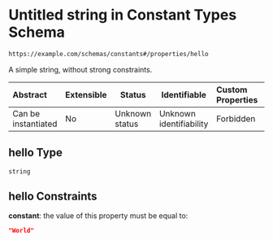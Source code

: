 # Untitled string in Constant Types Schema

```txt
https://example.com/schemas/constants#/properties/hello
```

A simple string, without strong constraints.


| Abstract            | Extensible | Status         | Identifiable            | Custom Properties | Additional Properties | Access Restrictions | Defined In                                                                                   |
| :------------------ | ---------- | -------------- | ----------------------- | :---------------- | --------------------- | ------------------- | -------------------------------------------------------------------------------------------- |
| Can be instantiated | No         | Unknown status | Unknown identifiability | Forbidden         | Allowed               | none                | [constants.schema.json\*](../generated-schemas/constants.schema.json "open original schema") |

## hello Type

`string`

## hello Constraints

**constant**: the value of this property must be equal to:

```json
"World"
```
